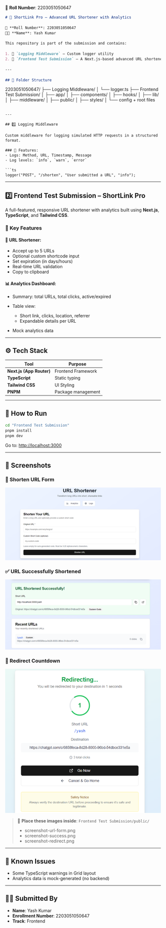 
📌 **Roll Number**: 2203051050647  


```markdown
# 🎯 ShortLink Pro – Advanced URL Shortener with Analytics

📌 **Roll Number**: 2203051050647  
👨‍💻 **Name**: Yash Kumar

This repository is part of the submission and contains:

1. 📂 `Logging Middleware` – Custom logger utility  
2. 📂 `Frontend Test Submission` – A Next.js-based advanced URL shortener with built-in analytics

---

## 📁 Folder Structure

```

2203051050647/
├── Logging Middleware/
│   └── logger.ts
├── Frontend Test Submission/
│   ├── app/
│   ├── components/
│   ├── hooks/
│   ├── lib/
│   ├── middleware/
│   ├── public/
│   ├── styles/
│   └── config + root files

````

---

## 1️⃣ Logging Middleware

Custom middleware for logging simulated HTTP requests in a structured format.

### 🔧 Features:
- Logs: Method, URL, Timestamp, Message
- Log levels: `info`, `warn`, `error`

```ts
logger("POST", "/shorten", "User submitted a URL", "info");
````

---

## 2️⃣ Frontend Test Submission – ShortLink Pro

A full-featured, responsive URL shortener with analytics built using **Next.js**, **TypeScript**, and **Tailwind CSS**.

### 🧩 Key Features

#### 🔗 URL Shortener:

* Accept up to 5 URLs
* Optional custom shortcode input
* Set expiration (in days/hours)
* Real-time URL validation
* Copy to clipboard

#### 📊 Analytics Dashboard:

* Summary: total URLs, total clicks, active/expired
* Table view:

  * Short link, clicks, location, referrer
  * Expandable details per URL
* Mock analytics data

---

## ⚙️ Tech Stack

| Tool                     | Purpose            |
| ------------------------ | ------------------ |
| **Next.js (App Router)** | Frontend Framework |
| **TypeScript**           | Static typing      |
| **Tailwind CSS**         | UI Styling         |
| **PNPM**                 | Package management |

---

## 🚀 How to Run

```bash
cd "Frontend Test Submission"
pnpm install
pnpm dev
```

Go to: [http://localhost:3000](http://localhost:3000)

---

## 📸 Screenshots

### 🔧 Shorten URL Form

![Shorten URL Page](./Screenshot%202025-06-23%20134835.png)

### ✅ URL Successfully Shortened

![Shortened Success](./Screenshot%202025-06-23%20134911.png)

### 🔁 Redirect Countdown

![Redirect Page](./Screenshot%202025-06-23%20134936.png)

> 📁 **Place these images inside**:
> `Frontend Test Submission/public/`
>
> * screenshot-url-form.png
> * screenshot-success.png
> * screenshot-redirect.png

---

## 🧪 Known Issues

* Some TypeScript warnings in Grid layout
* Analytics data is mock-generated (no backend)

---

## 👨‍💻 Submitted By

* **Name**: Yash Kumar
* **Enrollment Number**: 2203051050647
* **Track**: Frontend


